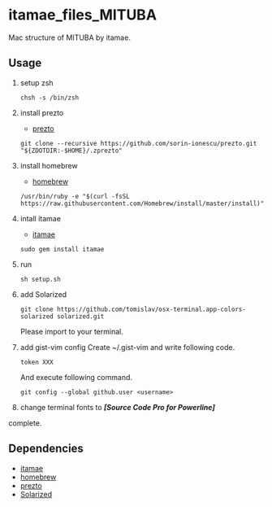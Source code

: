 # itamae_files_MITUBA

Mac structure of MITUBA by itamae.

## Usage

  1. setup zsh

      ```
      chsh -s /bin/zsh
      ```

  2. install prezto
      - [prezto](https://github.com/sorin-ionescu/prezto)

      ```
      git clone --recursive https://github.com/sorin-ionescu/prezto.git "${ZDOTDIR:-$HOME}/.zprezto"
      ```

  3. install homebrew
      - [homebrew](https://brew.sh/index_ja.html)

      ```
      /usr/bin/ruby -e "$(curl -fsSL https://raw.githubusercontent.com/Homebrew/install/master/install)"
      ```

  4. intall itamae
      - [itamae](https://github.com/itamae-kitchen/itamae)

      ```
      sudo gem install itamae
      ```

  5. run

      ```
      sh setup.sh
      ```
  6. add Solarized
      ```
      git clone https://github.com/tomislav/osx-terminal.app-colors-solarized solarized.git
      ```
      Please import to your terminal.
  7. add gist-vim config
      Create ~/.gist-vim and write following code.
      ```
      token XXX
      ```
      And execute following command.
      ```
      git config --global github.user <username>
      ```
  8. change terminal fonts to ***[Source Code Pro for Powerline]***

complete.

## Dependencies

- [itamae](https://github.com/itamae-kitchen/itamae)
- [homebrew](https://brew.sh/index_ja.html)
- [prezto](https://github.com/sorin-ionescu/prezto)
- [Solarized](https://github.com/tomislav/osx-terminal.app-colors-solarized)
